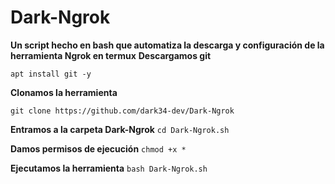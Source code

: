 # Dark-Ngrok
**Un script hecho en bash que automatiza la descarga y configuración de la herramienta Ngrok en termux**
**Descargamos git**

`apt install git -y`

**Clonamos la herramienta**

`git clone https://github.com/dark34-dev/Dark-Ngrok`

**Entramos a la carpeta Dark-Ngrok**
`cd Dark-Ngrok.sh` 

**Damos permisos de ejecución**
`chmod +x *`

**Ejecutamos la herramienta**
`bash Dark-Ngrok.sh`
